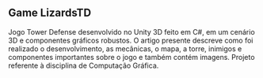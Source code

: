 ## Game LizardsTD
Jogo Tower Defense desenvolvido no Unity 3D feito em C#, em um cenário 3D e componentes gráficos robustos. O artigo presente descreve como foi realizado o desenvolvimento, as mecânicas, o mapa, a torre, inimigos e componentes importantes sobre o jogo e também contém imagens. Projeto referente à disciplina de Computação Gráfica.
